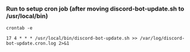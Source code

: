 ### Run to setup cron job (after moving discord-bot-update.sh to /usr/local/bin)

```
crontab -e

17 4 * * * /usr/local/bin/discord-bot-update.sh >> /var/log/discord-bot-update.cron.log 2>&1
```